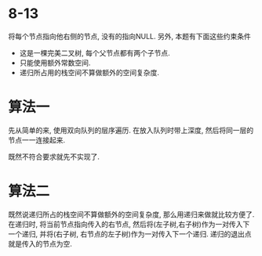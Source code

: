 # 8-13

将每个节点指向他右侧的节点, 没有的指向NULL.
另外, 本题有下面这些约束条件
- 这是一棵完美二叉树, 每个父节点都有两个子节点.
- 只能使用额外常数空间.
- 递归所占用的栈空间不算做额外的空间复杂度.

# 算法一

先从简单的来, 使用双向队列的层序遍历.
在放入队列时带上深度, 然后将同一层的节点一一连接起来.

既然不符合要求就先不实现了.

# 算法二

既然说递归所占的栈空间不算做额外的空间复杂度, 那么用递归来做就比较方便了.
在递归时, 将当前节点指向传入的右节点, 然后将(左子树,右子树)作为一对传入下一个递归, 并将(右子树, 右节点的左子树)作为一对传入下一个递归.
递归的退出点就是传入的节点为空.
